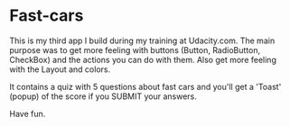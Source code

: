 # Fast-cars

This is my third app I build during my training at Udacity.com.
The main purpose was to get more feeling with buttons (Button, RadioButton, CheckBox) and the actions you can do with them.
Also get more feeling with the Layout and colors.

It contains a quiz with 5 questions about fast cars and you'll get a 'Toast' (popup) of the score if you SUBMIT your answers.

Have fun.

